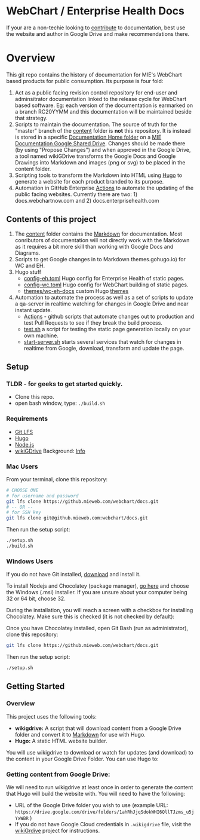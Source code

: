 # WebChart / Enterprise Health Docs

If your are a non-techie looking to [contribute](content/contributing-to-this-documentation.md) to documentation, best use the website and author in Google Drive and make recommendations there.

# Overview

This git repo contains the history of documentation for MIE's WebChart based products for public consumption.  Its purpose is four fold:

1. Act as a public facing revision control repository for end-user and adminsitrator documentation linked to the release cycle for WebChart based software.  Eg: each version of the documentation is earmarked on a branch RC20YYMM and this documentation will be maintained beside that strategy.
2. Scripts to maintain the documentation. The source of truth for the "master" branch of the [content](content) folder is **not** this repository.  It is instead is stored in a specific [Documentation Home folder](https://drive.google.com/drive/u/0/folders/1nwb2j9w6LFZASdr3ouUXPmouw4tynHv-) on a [MIE Documentation Google Shared Drive](https://drive.google.com/drive/u/0/folders/0ALfGlL3hJS03Uk9PVA).  Changes should be made there (by using "Propose Changes") and when approved in the Google Drive, a tool named wikiGDrive transforms the Google Docs and Google Drawings into Markdown and images (png or svg) to be placed in the content folder.
3. Scripting tools to transform the Markdown into HTML using [Hugo](https://gohugo.io) to generate a website for each product branded to its purpose.
4. Automation in GitHub Enterprise [Actions](.github/workflows) to automate the updating of the public facing websites.  Currently there are two:  1) docs.webchartnow.com and 2) docs.enterprisehealth.com

## Contents of this project

1. The [content](content) folder contains the [Markdown](https://www.markdownguide.org/basic-syntax/) for documentation.  Most conributors of documentation will not directly work with the Markdown as it requires a bit more skill than working with Google Docs and Diagrams.
2. Scripts to get Google changes in to Markdown
themes.gohugo.io) for WC and EH.
3. Hugo stuff
    - [config-eh.toml](config-eh.toml) Hugo config for Enterprise Health of static pages.
    - [config-wc.toml](config-wc.toml) Hugo config for WebChart building of static pages.
    - [themes/wc-eh-docs](themes/wc-eh-docs) custom Hugo [themes](https://themes.gohugo.io)
4. Automation to automate the process as well as a set of scripts to update a qa-server in realtime watching for changes in Google Drive and near instant update.
    - [Actions](.github/workflows) - github scripts that automate changes out to production and test Pull Requests to see if they break the build process.
    - [test.sh](test.sh) a script for testing the static page generation locally on your own machine.
    - [start-server.sh](start-server.sh) starts several services that watch for changes in realtime from Google, download, transform and update the page.

## Setup 
### TLDR - for geeks to get started quickly.

- Clone this repo.
- open bash window, type: `./build.sh`
### Requirements

- [Git LFS](https://git-lfs.github.com/)
- [Hugo](https://gohugo.io/)
- [Node.js](https://nodejs.org/en/download/package-manager/)
- [wikiGDrive](https://www.npmjs.com/package/@mieweb/wikigdrive) Background: [Info](https://docs.google.com/document/d/1H6vwfQXIexdg4ldfaoPUjhOZPnSkNn6h29WD6Fi-SBY/edit#heading=h.rv5b8ogzvg6h)

### Mac Users

From your terminal, clone this repository:

```bash
# CHOOSE ONE
# for username and password
git lfs clone https://github.mieweb.com/webchart/docs.git
# -- OR --
# for SSH key
git lfs clone git@github.mieweb.com:webchart/docs.git
```
Then run the setup script:
```bash
./setup.sh
./build.sh
```

### Windows Users

If you do not have Git installed, [download](https://git-scm.com/download/win) and install it.

To install Nodejs and Chocolatey (package manager), [go here](https://nodejs.org/en/download/package-manager/) and choose the Windows (.msi) installer. If you are unsure about your computer being 32 or 64 bit, choose 32.

During the installation, you will reach a screen with a checkbox for installing Chocolatey. Make sure this is checked (it is not checked by default):

Once you have Chocolatey installed, open Git Bash (run as administrator), clone this repository:
```bash
git lfs clone https://github.mieweb.com/webchart/docs.git
```
Then run the setup script:
```bash
./setup.sh
```


## Getting Started

### Overview

This project uses the following tools:

- **wikigdrive:**  A script that will download content from a Google Drive folder and convert it to [Markdown](https://www.markdownguide.org/cheat-sheet/) for use with Hugo.
- **Hugo:** A static HTML website builder.

You will use wikigdrive to download or watch for updates (and download) to the content in your Google Drive Folder.  You can use Hugo to:

### Getting content from Google Drive:

We will need to run wikigdrive at least once in order to generate the content that Hugo will build the website with.  You will need to have the following:

- URL of the Google Drive folder you wish to use (example URL: `https://drive.google.com/drive/folders/1ahRhJjqSdokWHI6QllTJzms_u5jYxWBR` )
- If you do not have Google Cloud credentials in `.wikigdrive` file, visit the [wikiGrdive](https://github.com/mieweb/wikiGDrive/blob/master/README.md#authorization) project for instructions.
